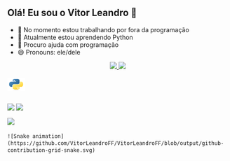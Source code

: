 ## Olá! Eu sou o Vitor Leandro 👋


- 🔭 No momento estou trabalhando por fora da programação
- 🌱 Atualmente estou aprendendo Python 
- 🤔 Procuro ajuda com programação 
- 😄 Pronouns: ele/dele

<div align="center">
  <a href="https://github.com/VitorLeandroFF">
  <img height="180em" src="https://github-readme-stats.vercel.app/api?username=VitorLeandroFF&show_icons=true&theme=dracula&include_all_commits=true&count_private=true"/>
  <img height="180em" src="https://github-readme-stats.vercel.app/api/top-langs/?username=VitorLeandroFF&layout=compact&langs_count=7&theme=dracula"/>
</div>
  
  <div style="display: inline_block"><br>
  
  <img align="center" alt="Rafa-Python" height="30" width="40" src="https://raw.githubusercontent.com/devicons/devicon/master/icons/python/python-original.svg">
 
</div>
  
  ##
  
<div> 
  
  <a href="https://www.instagram.com/thaime_0/" target="_blank"><img src="https://img.shields.io/badge/-Instagram-%23E4405F?style=for-the-badge&logo=instagram&logoColor=white" target="_blank"></a>
 	<a href="https://www.twitch.tv/thaime" target="_blank"><img src="https://img.shields.io/badge/Twitch-9146FF?style=for-the-badge&logo=twitch&logoColor=white" target="_blank"></a>
  
  <a href="https://twitter.com/Thaimee_" target="_blank"><img src="https://img.shields.io/badge/Twitter-1DA1F2?style=for-the-badge&logo=twitter&logoColor=white" target="_blank"></a>
  
    ![Snake animation](https://github.com/VitorLeandroFF/VitorLeandroFF/blob/output/github-contribution-grid-snake.svg)
